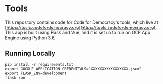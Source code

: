 # Tools

This repository contains code for Code for Democracy's tools, which live at [https://tools.codefordemocracy.org](https://tools.codefordemocracy.org). This app is built using Flask and Vue, and it is set up to run on GCP App Engine using Python 3.6.

## Running Locally

```
pip install -r requirements.txt
export GOOGLE_APPLICATION_CREDENTIALS="XXXXXXXXXXXXXXXXX.json"
export FLASK_ENV=development
flask run
```
